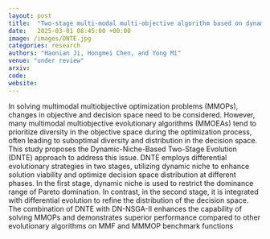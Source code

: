 ```yaml
---
layout: post
title:  "Two-stage multi-modal multi-objective algorithm based on dynamic niche updating"
date:   2025-03-01 08:45:00 +00:00
image: /images/DNTE.jpg
categories: research
authors: "Haonian Ji, Hongmei Chen, and Yong Mi"
venue: "under review"
arxiv: 
code: 
website: 
---
```

In solving multimodal multiobjective optimization problems (MMOPs), changes in objective and decision space need to be considered. However, many multimodal multiobjective evolutionary algorithms (MMOEAs) tend to prioritize diversity in the objective space during the optimization process, often leading to suboptimal diversity and distribution in the decision space. This study proposes the Dynamic-Niche-Based Two-Stage Evolution (DNTE) approach to address this issue. DNTE employs differential evolutionary strategies in two stages, utilizing dynamic niche to enhance solution viability and optimize decision space distribution at different phases. In the first stage, dynamic niche is used to restrict the dominance range of Pareto domination. In contrast, in the second stage, it is integrated with differential evolution to refine the distribution of the decision space. The combination of DNTE with DN-NSGA-II enhances the capability of solving MMOPs and demonstrates superior performance compared to other evolutionary algorithms on MMF and MMMOP benchmark functions